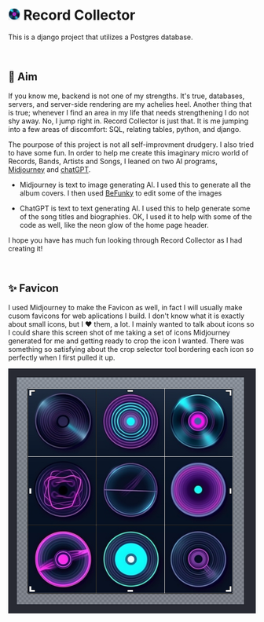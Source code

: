 # <img src="./main_app/static/images/favicon.png" width="24em"/> Record Collector

This is a django project that utilizes a Postgres database.

<br/>

##  🎯 Aim

If you know me, backend is not one of my strengths.  It's true, databases, servers, and server-side rendering are my achelies heel.  Another thing that is true; whenever I find an area in my life that needs strengthening I do not shy away.  No, I jump right in.  Record Collector is just that.  It is me jumping into a few areas of discomfort: SQL, relating tables, python, and django. 

The pourpose of this project is not all self-improvment drudgery. I also tried to have some fun.  In order to help me create this imaginary micro world of Records, Bands, Artists and Songs, I leaned on two AI programs, [Midjourney](https://www.midjourney.com/ "Midjourney Home") and [chatGPT](https://openai.com/blog/chatgpt "ChatGPT Home").

- Midjourney is text to image generating AI. I used this to generate all the album covers.  I then used [BeFunky](https://befunky.com "BeFunky Home") to edit some of the images 

- ChatGPT is text to text generating AI.  I used this to help generate some of the song titles and biographies. OK, I used it to help with some of the code as well, like the neon glow of the home page header.  

I hope you have has much fun looking through Record Collector as I had creating it!

<br/>

## ✨ Favicon

I used Midjourney to make the Favicon as well, in fact I will usually make cusom favicons for web aplications I build.  I don't know what it is exactly about small icons, but I ❤️ them, a lot.  I mainly wanted to talk about icons so I could share this screen shot of me taking a set of icons Midjourney generated for me and getting ready to crop the icon I wanted.  There was something so satisfying about the crop selector tool bordering each icon so perfectly when I first pulled it up.  

<img src="./main_app/static/images/iconCrop.png" width="700em"/>
<!-- ![Icon Crop](./main_app/static/images/iconCrop.png) -->